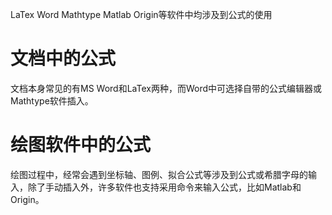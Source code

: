 LaTex Word Mathtype Matlab Origin等软件中均涉及到公式的使用
# 文档中的公式
文档本身常见的有MS Word和LaTex两种，而Word中可选择自带的公式编辑器或Mathtype软件插入。

# 绘图软件中的公式
绘图过程中，经常会遇到坐标轴、图例、拟合公式等涉及到公式或希腊字母的输入，除了手动插入外，许多软件也支持采用命令来输入公式，比如Matlab和Origin。
